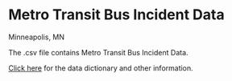 # Metro Transit Bus Incident Data
Minneapolis, MN

The .csv file contains Metro Transit Bus Incident Data.

[Click here](http://htmlpreview.github.io/?https://github.com/trb-innovations/transit-performance-challenge/blob/master/Metro%20Transit%20Bus%20Incidents/trb-performance-measurement-metadata.html) for the data dictionary and other information.

